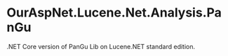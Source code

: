 # OurAspNet.Lucene.Net.Analysis.PanGu
.NET Core version of PanGu Lib on Lucene.NET standard edition.
